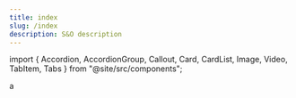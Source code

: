 ```yaml
---
title: index
slug: /index
description: S&O description
---
```


import { Accordion, AccordionGroup, Callout, Card, CardList, Image, Video, TabItem, Tabs } from "@site/src/components";

a